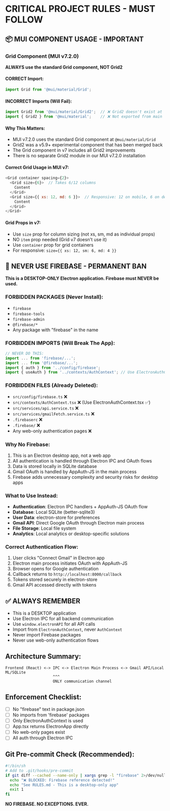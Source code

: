 # CRITICAL PROJECT RULES - MUST FOLLOW

## 📦 MUI COMPONENT USAGE - IMPORTANT

### Grid Component (MUI v7.2.0)
**ALWAYS use the standard Grid component, NOT Grid2**

#### CORRECT Import:
```javascript
import Grid from '@mui/material/Grid';
```

#### INCORRECT Imports (Will Fail):
```javascript
import Grid2 from '@mui/material/Grid2';  // ❌ Grid2 doesn't exist at this path in v7
import { Grid2 } from '@mui/material';    // ❌ Not exported from main
```

#### Why This Matters:
- MUI v7.2.0 uses the standard Grid component at `@mui/material/Grid`
- Grid2 was a v5.9+ experimental component that has been merged back
- The Grid component in v7 includes all Grid2 improvements
- There is no separate Grid2 module in our MUI v7.2.0 installation

#### Correct Grid Usage in MUI v7:
```javascript
<Grid container spacing={2}>
  <Grid size={6}>  // Takes 6/12 columns
    Content
  </Grid>
  <Grid size={{ xs: 12, md: 6 }}>  // Responsive: 12 on mobile, 6 on desktop
    Content
  </Grid>
</Grid>
```

#### Grid Props in v7:
- Use `size` prop for column sizing (not xs, sm, md as individual props)
- NO `item` prop needed (Grid v7 doesn't use it)
- Use `container` prop for grid containers
- For responsive: `size={{ xs: 12, sm: 6, md: 4 }}`

## 🚫 NEVER USE FIREBASE - PERMANENT BAN
**This is a DESKTOP-ONLY Electron application. Firebase must NEVER be used.**

### FORBIDDEN PACKAGES (Never Install):
- `firebase`
- `firebase-tools`
- `firebase-admin`
- `@firebase/*`
- Any package with "firebase" in the name

### FORBIDDEN IMPORTS (Will Break The App):
```javascript
// NEVER DO THIS:
import ... from 'firebase/...';
import ... from '@firebase/...';
import { auth } from '../config/firebase';
import { useAuth } from '../contexts/AuthContext'; // Use ElectronAuthContext instead!
```

### FORBIDDEN FILES (Already Deleted):
- `src/config/firebase.ts` ❌
- `src/contexts/AuthContext.tsx` ❌ (Use ElectronAuthContext.tsx ✅)
- `src/services/api.service.ts` ❌
- `src/services/gmailFetch.service.ts` ❌
- `.firebaserc` ❌
- `.firebase/` ❌
- Any web-only authentication pages ❌

### Why No Firebase:
1. This is an Electron desktop app, not a web app
2. All authentication is handled through Electron IPC and OAuth flows
3. Data is stored locally in SQLite database
4. Gmail OAuth is handled by AppAuth-JS in the main process
5. Firebase adds unnecessary complexity and security risks for desktop apps

### What to Use Instead:
- **Authentication**: Electron IPC handlers + AppAuth-JS OAuth flow
- **Database**: Local SQLite (better-sqlite3)
- **User Data**: electron-store for preferences
- **Gmail API**: Direct Google OAuth through Electron main process
- **File Storage**: Local file system
- **Analytics**: Local analytics or desktop-specific solutions

### Correct Authentication Flow:
1. User clicks "Connect Gmail" in Electron app
2. Electron main process initiates OAuth with AppAuth-JS
3. Browser opens for Google authentication
4. Callback returns to `http://localhost:8000/callback`
5. Tokens stored securely in electron-store
6. Gmail API accessed directly with tokens

## ✅ ALWAYS REMEMBER
- This is a DESKTOP application
- Use Electron IPC for all backend communication
- Use `window.electronAPI` for all API calls
- Import from `ElectronAuthContext`, never `AuthContext`
- Never import Firebase packages
- Never use web-only authentication flows

## Architecture Summary:
```
Frontend (React) <-> IPC <-> Electron Main Process <-> Gmail API/Local ML/SQLite
                     ^^^
                     ONLY communication channel
```

## Enforcement Checklist:
- [ ] No "firebase" text in package.json
- [ ] No imports from 'firebase' packages
- [ ] Only ElectronAuthContext is used
- [ ] App.tsx returns ElectronApp directly
- [ ] No web-only pages exist
- [ ] All auth through Electron IPC

## Git Pre-commit Check (Recommended):
```bash
#!/bin/sh
# Add to .git/hooks/pre-commit
if git diff --cached --name-only | xargs grep -l "firebase" 2>/dev/null; then
  echo "❌ BLOCKED: Firebase reference detected!"
  echo "See RULES.md - This is a desktop-only app"
  exit 1
fi
```

**NO FIREBASE. NO EXCEPTIONS. EVER.**